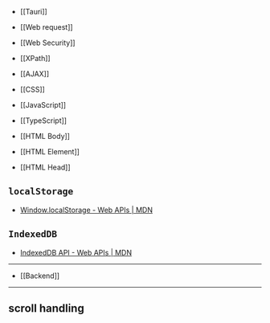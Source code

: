 - [[Tauri]]

- [[Web request]]
- [[Web Security]]
- [[XPath]]
- [[AJAX]]

- [[CSS]]

- [[JavaScript]]
- [[TypeScript]]

- [[HTML Body]]
- [[HTML Element]]
- [[HTML Head]]

## `localStorage`
- [Window.localStorage - Web APIs | MDN](https://developer.mozilla.org/en-US/docs/Web/API/Window/localStorage)

## `IndexedDB`
- [IndexedDB API - Web APIs | MDN](https://developer.mozilla.org/en-US/docs/Web/API/IndexedDB_API)

___

- [[Backend]]

___

## scroll handling